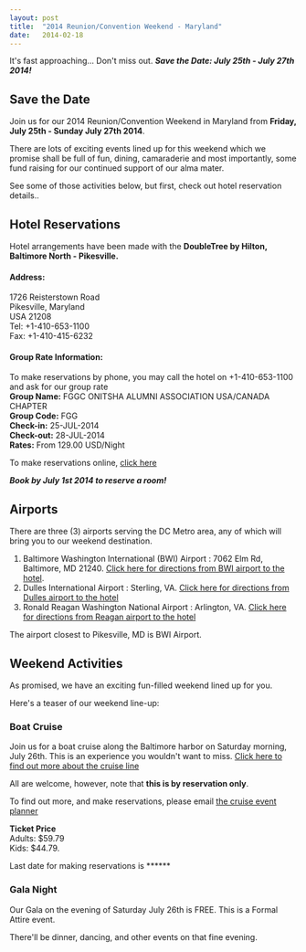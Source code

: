 ```yaml
---
layout: post
title:  "2014 Reunion/Convention Weekend - Maryland"
date:   2014-02-18
---
```

It's fast approaching… Don't miss out. **_Save the Date: July 25th - July 27th 2014!_**

## Save the Date
Join us for our 2014 Reunion/Convention Weekend in Maryland from **Friday, July 25th - Sunday July 27th 2014**.

There are lots of exciting events lined up for this weekend which we promise shall be full of fun, dining, camaraderie and most importantly, some fund raising for our continued support of our alma mater. 

See some of those activities below, but first, check out hotel reservation details..

## Hotel Reservations
Hotel arrangements have been made with the **DoubleTree by Hilton, Baltimore North - Pikesville.**  

#### Address:
1726 Reisterstown Road  
Pikesville, Maryland  
USA 21208  
Tel: +1-410-653-1100  
Fax: +1-410-415-6232  

#### Group Rate Information:
To make reservations by phone, you may call the hotel on +1-410-653-1100 and ask for our group rate  
**Group Name:** FGGC ONITSHA ALUMNI ASSOCIATION USA/CANADA CHAPTER  
**Group Code:** FGG  
**Check-in:** 25-JUL-2014  
**Check-out:** 28-JUL-2014  
**Rates:** From 129.00 USD/Night

To make reservations online, <a href="http://doubletree.hilton.com/en/dt/groups/personalized/P/PIKDTDT-FGG-20140725/index.jhtml?WT.mc_id=POG" >click here</a>

**_Book by July 1st 2014 to reserve a room!_**

## Airports
There are three (3) airports serving the DC Metro area, any of which will bring you to our weekend destination.  
1. Baltimore Washington International (BWI) Airport : 7062 Elm Rd, Baltimore, MD 21240. <a href="https://maps.google.com/maps/ms?hl=en&ie=UTF8&msa=0&msid=114377042409989613060.000448f340caff862f70f&ll=39.192884,-76.674614&spn=0.12772,0.219727&z=12&iwloc=000448f36ff880887a391&source=embed">Click here for directions from BWI airport to the hotel</A>.   
2. Dulles International Airport : Sterling, VA. <a href="https://maps.google.com/maps/ms?hl=en&ie=UTF8&msa=0&msid=114377042409989613060.000448f340caff862f70f&ll=39.192884,-76.674614&spn=0.12772,0.219727&z=12&iwloc=000448f36ff880887a391&source=embed">Click here for directions from Dulles airport to the hotel</A>  
3. Ronald Reagan Washington National Airport : Arlington, VA. <a href="https://maps.google.com/maps/ms?hl=en&ie=UTF8&msa=0&msid=114377042409989613060.000448f340caff862f70f&ll=39.192884,-76.674614&spn=0.12772,0.219727&z=12&iwloc=000448f36ff880887a391&source=embed">Click here for directions from Reagan airport to the hotel</A>   

The airport closest to Pikesville, MD is BWI Airport.  

## Weekend Activities

As promised, we have an exciting fun-filled weekend lined up for you. 

Here's a teaser of our weekend line-up:

### Boat Cruise 
Join us for a boat cruise along the Baltimore harbor on Saturday morning, July 26th. This is an experience you wouldn't want to miss. 
<a href="http://www.spiritcruisesbaltimore.com/Baltimore/ship">Click here to find out more about the cruise line</a>

All are welcome, however, note that **this is by reservation only**. 

To find out more, and make reservations, please email <a href="#mailto:yuchie2000@yahoo.com">the cruise event planner</a>


**Ticket Price**   
Adults: $59.79  
Kids: $44.79.   

Last date for making reservations is ******

### Gala Night
Our Gala on the evening of Saturday July 26th is FREE. This is a Formal Attire event.

There'll be dinner, dancing, and other events on that fine evening.




